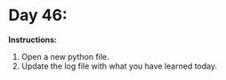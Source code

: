 # Day 46: 
**Instructions:** 
1. Open a new python file.
2. Update the log file with what you have learned today.
